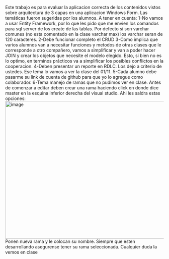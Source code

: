 Este trabajo es para evaluar la aplicacion correcta de los contenidos vistos sobre arquitectura de 3 capas en una aplicacion Windows Form. Las temáticas fueron sugeridas por los alumnos.
A tener en cuenta:
1-No vamos a usar Entity Framework, por lo que les pido que me envien los comandos para sql server de los create de las tablas. Por defecto si son varchar comunes (no esta comentado en la clase varchar max) los varchar seran de 120 caracteres.
2-Debe funcionar completo el CRUD
3-Como implica que varios alumnos van a necesitar funciones y metodos de otras clases que le corresponde a otro compañero, vamos a simplificar y van a poder hacer JOIN y crear los objetos que necesite el modelo elegido. Esto, si bien no es lo optimo, en terminos prácticos va a simplificar los posibles conflictos en la cooperacion.
4-Deben presentar un reporte en RDLC. Los dejo a criterio de ustedes. Ese tema lo vamos a ver la clase del 01/11.
5-Cada alumno debe pasarme su link de cuenta de github para que yo lo agregue como colaborador.
6-Tema manejo de ramas que no pudimos ver en clase. Antes de comenzar a editar deben crear una rama haciendo click en donde dice master en la esquina inferior derecha del visual studio. Ahi les saldra estas opciones:
<img width="625" height="436" alt="image" src="https://github.com/user-attachments/assets/ca2281f5-bc50-45e2-8b81-d1a298d7e701" />
Ponen nueva rama y le colocan su nombre.
Siempre que esten desarrollando asegurense tener su rama seleccionada. Cualquier duda la vemos en clase
